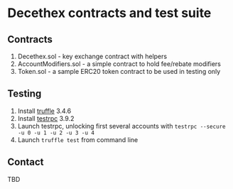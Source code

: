 # Decethex contracts and test suite

## Contracts
1. Decethex.sol - key exchange contract with helpers
2. AccountModifiers.sol - a simple contract to hold fee/rebate modifiers
3. Token.sol - a sample ERC20 token contract to be used in testing only

## Testing
1. Install [truffle](http://truffleframework.com/) 3.4.6
2. Install [testrpc](https://github.com/ethereumjs/testrpc) 3.9.2
2. Launch testrpc, unlocking first several accounts with `testrpc --secure -u 0 -u 1 -u 2 -u 3 -u 4`
3. Launch `truffle test` from command line

## Contact
TBD

